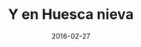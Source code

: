 ---
layout: post
categories: day-by-day
date: 2016-02-27
title: Y en Huesca nieva
image: /images/blog/thumbnails/2016-02-27-y-en-huesca-nieva.jpg
fullimage: /images/blog/2016-02-27-y-en-huesca-nieva.jpg
---